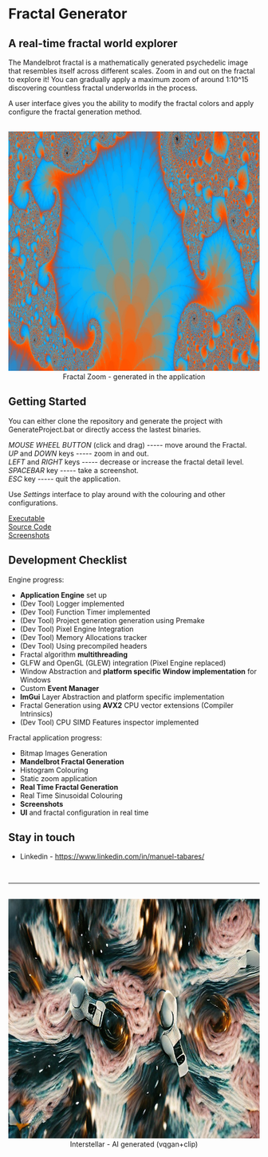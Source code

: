 # Fractal Generator
## A real-time fractal world explorer

The Mandelbrot fractal is a mathematically generated psychedelic image that resembles itself across different scales. Zoom in and out on the fractal to explore it! You can gradually apply a maximum zoom of around 1:10^15 discovering countless fractal underworlds in the process.

A user interface gives you the ability to modify the fractal colors and apply configure the fractal generation method.

<p align="center">
  <br> <img width="840" height="480" src="screenshots/Fractal_Screenshot_User2.jpg">
  <br> Fractal Zoom - generated in the application
</p>

## Getting Started

You can either clone the repository and generate the project with GenerateProject.bat or directly access the lastest binaries.<br/>

*MOUSE WHEEL BUTTON* (click and drag) ----- move around the Fractal.  
*UP* and *DOWN* keys ----- zoom in and out.  
*LEFT* and *RIGHT* keys ----- decrease or increase the fractal detail level.  
*SPACEBAR* key ----- take a screenshot.  
*ESC* key ----- quit the application.<br/>

Use *Settings* interface to play around with the colouring and other configurations.<br/>

[Executable](https://github.com/ManuCanedo/fractal-generator/tree/master/bin)  
[Source Code](https://github.com/ManuCanedo/fractal-generator/tree/master/src)   
[Screenshots](https://github.com/ManuCanedo/fractal-generator/tree/master/screenshots) 

## Development Checklist

Engine progress:
+ **Application Engine** set up
+ (Dev Tool) Logger implemented  
+ (Dev Tool) Function Timer implemented
+ (Dev Tool) Project generation generation using Premake
+ (Dev Tool) Pixel Engine Integration
+ (Dev Tool) Memory Allocations tracker 
+ (Dev Tool) Using precompiled headers
+ Fractal algorithm **multithreading**
+ GLFW and OpenGL (GLEW) integration (Pixel Engine replaced)
+ Window Abstraction and **platform specific Window implementation** for Windows
+ Custom **Event Manager**
+ **ImGui** Layer Abstraction and platform specific implementation
+ Fractal Generation using **AVX2** CPU vector extensions (Compiler Intrinsics)
+ (Dev Tool) CPU SIMD Features inspector implemented


Fractal application progress:
+ Bitmap Images Generation
+ **Mandelbrot Fractal Generation**
+ Histogram Colouring
+ Static zoom application
+ **Real Time Fractal Generation**
+ Real Time Sinusoidal Colouring
+ **Screenshots**
+ **UI** and fractal configuration in real time


## Stay in touch

+ Linkedin - https://www.linkedin.com/in/manuel-tabares/

<br><hr>
<p align="center">
  <br> <img width="840" height="480" src="media/interstellar-ai.jpg">
  <br> Interstellar - AI generated (vqgan+clip)
</p>
